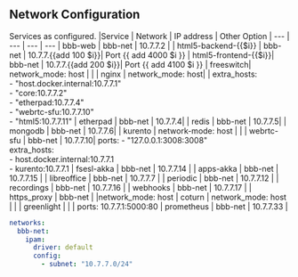 
## Network Configuration
Services as configured.
|Service | Network | IP address | Other Option |
--- | --- | --- | --- 
| bbb-web | bbb-net | 10.7.7.2 |
| html5-backend-{{$i}} | bbb-net | 10.7.7.{{add 100 $i}}| Port {{ add 4000 $i }}
| html5-frontend-{{$i}}| bbb-net | 10.7.7.{{add 200 $i}}| Port {{ add 4100 $i }}
| freeswitch| network_mode: host | |
| nginx | network_mode: host| |    extra_hosts: <br />      - "host.docker.internal:10.7.7.1"<br />      - "core:10.7.7.2"<br />      - "etherpad:10.7.7.4"<br />      - "webrtc-sfu:10.7.7.10"<br />      - "html5:10.7.7.11"
| etherpad | bbb-net | 10.7.7.4|
| redis | bbb-net | 10.7.7.5|
| mongodb | bbb-net | 10.7.7.6|
| kurento | network-mode: host | |
| webrtc-sfu | bbb-net | 10.7.7.10|     ports:      - "127.0.0.1:3008:3008" <br />    extra_hosts:<br />      - host.docker.internal:10.7.7.1<br />      - kurento:10.7.7.1
| fsesl-akka | bbb-net | 10.7.7.14 |
| apps-akka | bbb-net | 10.7.7.15 |
| libreoffice | bbb-net | 10.7.7.7 |
| periodic | bbb-net | 10.7.7.12 |
| recordings | bbb-net | 10.7.7.16 |
| webhooks | bbb-net | 10.7.7.17 |
| https_proxy | bbb-net | |network_mode: host
| coturn | network_mode: host | |
| greenlight | | | ports: 10.7.7.1:5000:80
| prometheus | bbb-net | 10.7.7.33 |

```yml
networks:  
  bbb-net:  
    ipam:  
      driver: default  
      config:  
        - subnet: "10.7.7.0/24"
```
